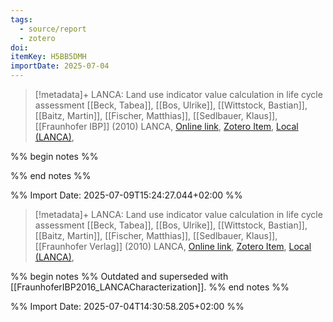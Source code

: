 ```yaml
---
tags:
  - source/report
  - zotero
doi: 
itemKey: H5BB5DMH
importDate: 2025-07-04
---
```

>[!metadata]+
> LANCA: Land use indicator value calculation in life cycle assessment
> [[Beck, Tabea]], [[Bos, Ulrike]], [[Wittstock, Bastian]], [[Baitz, Martin]], [[Fischer, Matthias]], [[Sedlbauer, Klaus]], 
> [[Fraunhofer IBP]] (2010)
> LANCA, 
> [Online link](), [Zotero Item](zotero://select/library/items/H5BB5DMH), [Local (LANCA)](file://C:/Users/aburg/Documents/references/zotero/storage/2SGT4L2S/LANCA.pdf), 

%% begin notes %%

%% end notes %%

%% Import Date: 2025-07-09T15:24:27.044+02:00 %%

>[!metadata]+
> LANCA: Land use indicator value calculation in life cycle assessment
> [[Beck, Tabea]], [[Bos, Ulrike]], [[Wittstock, Bastian]], [[Baitz, Martin]], [[Fischer, Matthias]], [[Sedlbauer, Klaus]], 
> [[Fraunhofer Verlag]] (2010)
> LANCA, 
> [Online link](), [Zotero Item](zotero://select/library/items/H5BB5DMH), [Local (LANCA)](file://C:/Users/aburg/Documents/references/zotero/storage/2SGT4L2S/LANCA.pdf), 

%% begin notes %%
Outdated and superseded with [[FraunhoferIBP2016_LANCACharacterization]].
%% end notes %%

%% Import Date: 2025-07-04T14:30:58.205+02:00 %%
